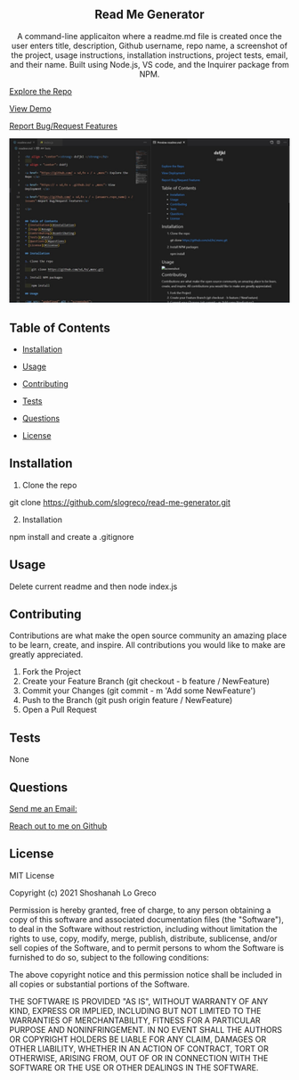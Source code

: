 
<h2 align = "center"><strong> Read Me Generator </strong></h2>
  
<p align = "center">  A command-line applicaiton where a readme.md file is created once the user enters title, description, Github username, repo name, a screenshot of the project, usage instructions, installation instructions, project tests, email, and their name. Built using Node.js, VS code, and the Inquirer package from NPM.

<a href= "https://github.com/slogreco/read-me-generator"> Explore the Repo </a>

<a href= "https://drive.google.com/file/d/1GOjgRXHBdUv4DuS7IhZkkrjtil4HvbJc/view"> View Demo </a>

<a href="https://github.com/slogreco/read-me-generator/issues">Report Bug/Request Features</a>

</p>

<img src= "/assets/image.jpg" alt = "screenshot">

## Table of Contents


* [Installation](#installation)

* [Usage](#usage)

* [Contributing](#contributing)

* [Tests](#tests)

* [Questions](#questions)

* [License](#license)

## Installation

1. Clone the repo

  git clone https://github.com/slogreco/read-me-generator.git

2. Installation

<p>npm install and create a .gitignore</p>

## Usage

<p>Delete current readme and then node index.js</p>

## Contributing

Contributions are what make the open source community an amazing place to be learn, create, and inspire. All contributions you would like to make are greatly appreciated.

1. Fork the Project
2. Create your Feature Branch (git checkout - b feature / NewFeature)
3. Commit your Changes (git commit - m 'Add some NewFeature')
4. Push to the Branch (git push origin feature / NewFeature)
5. Open a Pull Request


## Tests

<p>None</p>

## Questions

[Send me an Email:](mailto:shoshanahlogreco@gmail.com) 

[Reach out to me on Github](https://github.com/slogreco)

## License

MIT License

Copyright (c) 2021 Shoshanah Lo Greco

Permission is hereby granted, free of charge, to any person obtaining a copy
of this software and associated documentation files (the "Software"), to deal
in the Software without restriction, including without limitation the rights
to use, copy, modify, merge, publish, distribute, sublicense, and/or sell
copies of the Software, and to permit persons to whom the Software is
furnished to do so, subject to the following conditions:

The above copyright notice and this permission notice shall be included in all
copies or substantial portions of the Software.

THE SOFTWARE IS PROVIDED "AS IS", WITHOUT WARRANTY OF ANY KIND, EXPRESS OR
IMPLIED, INCLUDING BUT NOT LIMITED TO THE WARRANTIES OF MERCHANTABILITY,
FITNESS FOR A PARTICULAR PURPOSE AND NONINFRINGEMENT. IN NO EVENT SHALL THE
AUTHORS OR COPYRIGHT HOLDERS BE LIABLE FOR ANY CLAIM, DAMAGES OR OTHER
LIABILITY, WHETHER IN AN ACTION OF CONTRACT, TORT OR OTHERWISE, ARISING FROM,
OUT OF OR IN CONNECTION WITH THE SOFTWARE OR THE USE OR OTHER DEALINGS IN THE
SOFTWARE.

  
